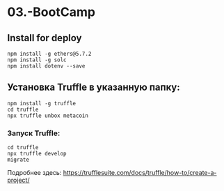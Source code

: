 # 03.-BootCamp

## Install for deploy
```
npm install -g ethers@5.7.2
npm install -g solc
npm install dotenv --save
```

## Установка Truffle в указанную папку:
```
npm install -g truffle
cd truffle
npx truffle unbox metacoin
```

### Запуск Truffle:
```
cd truffle
npx truffle develop
migrate
```

Подробнее здесь: https://trufflesuite.com/docs/truffle/how-to/create-a-project/